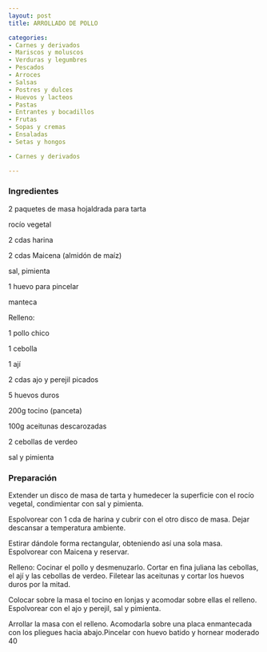 ```yaml
---
layout: post
title: ARROLLADO DE POLLO

categories:
- Carnes y derivados
- Mariscos y moluscos
- Verduras y legumbres
- Pescados
- Arroces
- Salsas
- Postres y dulces
- Huevos y lacteos
- Pastas
- Entrantes y bocadillos
- Frutas
- Sopas y cremas
- Ensaladas
- Setas y hongos

- Carnes y derivados

---
```


<h3>Ingredientes</h3>

2 paquetes de masa hojaldrada para tarta

rocío vegetal

2 cdas harina

2 cdas Maicena (almidón de maíz)

sal, pimienta

1 huevo para pincelar

manteca

Relleno:

1 pollo chico

1 cebolla

1 ají

2 cdas ajo y perejil picados

5 huevos duros

200g tocino (panceta)

100g aceitunas descarozadas

2 cebollas de verdeo

sal y pimienta

<h3>Preparación</h3>

Extender un disco de masa de tarta y humedecer la superficie con el rocío vegetal, condimientar con sal y pimienta.

Espolvorear con 1 cda de harina y cubrir con el otro disco de masa. Dejar descansar a temperatura ambiente.

Estirar dándole forma rectangular, obteniendo así una sola masa. Espolvorear con Maicena y reservar.

Relleno: Cocinar el pollo y desmenuzarlo. Cortar en fina juliana las cebollas, el ají y las cebollas de verdeo. Filetear las aceitunas y cortar los huevos duros por la mitad.

Colocar sobre la masa el tocino en lonjas y acomodar sobre ellas el relleno. Espolvorear con el ajo y perejil, sal y pimienta.

Arrollar la masa con el relleno. Acomodarla sobre una placa enmantecada con los pliegues hacia abajo.Pincelar con huevo batido y hornear moderado 40

